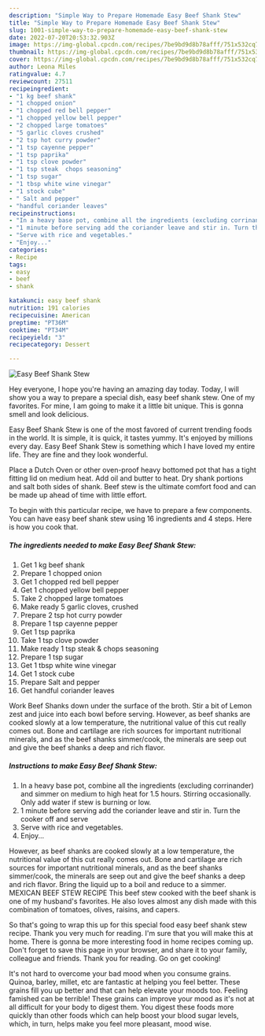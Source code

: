 ```yaml
---
description: "Simple Way to Prepare Homemade Easy Beef Shank Stew"
title: "Simple Way to Prepare Homemade Easy Beef Shank Stew"
slug: 1001-simple-way-to-prepare-homemade-easy-beef-shank-stew
date: 2022-07-20T20:53:32.903Z
image: https://img-global.cpcdn.com/recipes/7be9bd9d8b78afff/751x532cq70/easy-beef-shank-stew-recipe-main-photo.jpg
thumbnail: https://img-global.cpcdn.com/recipes/7be9bd9d8b78afff/751x532cq70/easy-beef-shank-stew-recipe-main-photo.jpg
cover: https://img-global.cpcdn.com/recipes/7be9bd9d8b78afff/751x532cq70/easy-beef-shank-stew-recipe-main-photo.jpg
author: Leona Miles
ratingvalue: 4.7
reviewcount: 27511
recipeingredient:
- "1 kg beef shank"
- "1 chopped onion"
- "1 chopped red bell pepper"
- "1 chopped yellow bell pepper"
- "2 chopped large tomatoes"
- "5 garlic cloves crushed"
- "2 tsp hot curry powder"
- "1 tsp cayenne pepper"
- "1 tsp paprika"
- "1 tsp clove powder"
- "1 tsp steak  chops seasoning"
- "1 tsp sugar"
- "1 tbsp white wine vinegar"
- "1 stock cube"
- " Salt and pepper"
- "handful coriander leaves"
recipeinstructions:
- "In a heavy base pot, combine all the ingredients (excluding corrinander) and simmer on medium to high heat for 1.5 hours. Stirring occasionally. Only add water if stew is burning or low."
- "1 minute before serving add the coriander leave and stir in. Turn the cooker off and serve"
- "Serve with rice and vegetables."
- "Enjoy..."
categories:
- Recipe
tags:
- easy
- beef
- shank

katakunci: easy beef shank 
nutrition: 191 calories
recipecuisine: American
preptime: "PT36M"
cooktime: "PT34M"
recipeyield: "3"
recipecategory: Dessert

---
```



![Easy Beef Shank Stew](https://img-global.cpcdn.com/recipes/7be9bd9d8b78afff/751x532cq70/easy-beef-shank-stew-recipe-main-photo.jpg)

Hey everyone, I hope you're having an amazing day today. Today, I will show you a way to prepare a special dish, easy beef shank stew. One of my favorites. For mine, I am going to make it a little bit unique. This is gonna smell and look delicious.

Easy Beef Shank Stew is one of the most favored of current trending foods in the world. It is simple, it is quick, it tastes yummy. It's enjoyed by millions every day. Easy Beef Shank Stew is something which I have loved my entire life. They are fine and they look wonderful.

Place a Dutch Oven or other oven-proof heavy bottomed pot that has a tight fitting lid on medium heat. Add oil and butter to heat. Dry shank portions and salt both sides of shank. Beef stew is the ultimate comfort food and can be made up ahead of time with little effort.


To begin with this particular recipe, we have to prepare a few components. You can have easy beef shank stew using 16 ingredients and 4 steps. Here is how you cook that.

<!--inarticleads1-->

##### The ingredients needed to make Easy Beef Shank Stew:

1. Get 1 kg beef shank
1. Prepare 1 chopped onion
1. Get 1 chopped red bell pepper
1. Get 1 chopped yellow bell pepper
1. Take 2 chopped large tomatoes
1. Make ready 5 garlic cloves, crushed
1. Prepare 2 tsp hot curry powder
1. Prepare 1 tsp cayenne pepper
1. Get 1 tsp paprika
1. Take 1 tsp clove powder
1. Make ready 1 tsp steak &amp; chops seasoning
1. Prepare 1 tsp sugar
1. Get 1 tbsp white wine vinegar
1. Get 1 stock cube
1. Prepare  Salt and pepper
1. Get handful coriander leaves


Work Beef Shanks down under the surface of the broth. Stir a bit of Lemon zest and juice into each bowl before serving. However, as beef shanks are cooked slowly at a low temperature, the nutritional value of this cut really comes out. Bone and cartilage are rich sources for important nutritional minerals, and as the beef shanks simmer/cook, the minerals are seep out and give the beef shanks a deep and rich flavor. 

<!--inarticleads2-->

##### Instructions to make Easy Beef Shank Stew:

1. In a heavy base pot, combine all the ingredients (excluding corrinander) and simmer on medium to high heat for 1.5 hours. Stirring occasionally. Only add water if stew is burning or low.
1. 1 minute before serving add the coriander leave and stir in. Turn the cooker off and serve
1. Serve with rice and vegetables.
1. Enjoy...


However, as beef shanks are cooked slowly at a low temperature, the nutritional value of this cut really comes out. Bone and cartilage are rich sources for important nutritional minerals, and as the beef shanks simmer/cook, the minerals are seep out and give the beef shanks a deep and rich flavor. Bring the liquid up to a boil and reduce to a simmer. MEXICAN BEEF STEW RECIPE This beef stew cooked with the beef shank is one of my husband&#39;s favorites. He also loves almost any dish made with this combination of tomatoes, olives, raisins, and capers. 

So that's going to wrap this up for this special food easy beef shank stew recipe. Thank you very much for reading. I'm sure that you will make this at home. There is gonna be more interesting food in home recipes coming up. Don't forget to save this page in your browser, and share it to your family, colleague and friends. Thank you for reading. Go on get cooking!

It's not hard to overcome your bad mood when you consume grains. Quinoa, barley, millet, etc are fantastic at helping you feel better. These grains fill you up better and that can help elevate your moods too. Feeling famished can be terrible! These grains can improve your mood as it's not at all difficult for your body to digest them. You digest these foods more quickly than other foods which can help boost your blood sugar levels, which, in turn, helps make you feel more pleasant, mood wise.
